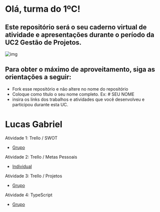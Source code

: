 # Olá, turma do 1ºC! 
## Este repositório será o seu caderno virtual de atividade e apresentações durante o período da UC2 Gestão de Projetos. 

![img](https://blog.acelerato.com/wp-content/uploads/2020/08/5-beneficios-da-gesta%CC%83o-de-projetos-para-a-sua-empresa-1200x640.png)

## Para obter o máximo de aproveitamento, siga as orientações a seguir:

- Fork esse repositório e não altere no nome do repositório
- Coloque como título o seu nome completo. Ex: # SEU NOME
- insira os links dos trabalhos e atividades que você desenvolveu e participou durante esta UC.

# Lucas Gabriel

Atividade 1: Trello / SWOT
- [Grupo](https://trello.com/invite/b/Hs02Y6bG/ATTI7a0ce8e7909f53673a3fd8e79739f0f6FDEC2988/ifood)

Atividade 2: Trello / Metas Pessoais
- [Individual](https://trello.com/invite/b/iKMYZMqY/ATTI1e60595bbbb482d2a92576003635f6a84553D471/minhas-metas)

Atividade 3: Trello / Projetos
- [Grupo](https://trello.com/invite/b/ksOulXjE/ATTIb4c15ec3d2f01fa04db57696cd8d70b9CD13B4E9/gerenciamento-de-projetos)

Atividade  4: TypeScript 
- [Grupo](https://www.canva.com/design/DAGEjUJ54Pc/feL3I6NAOpKGJy6lopU_aQ/edit?utm_content=DAGEjUJ54Pc&utm_campaign=designshare&utm_medium=link2&utm_source=sharebutton)


